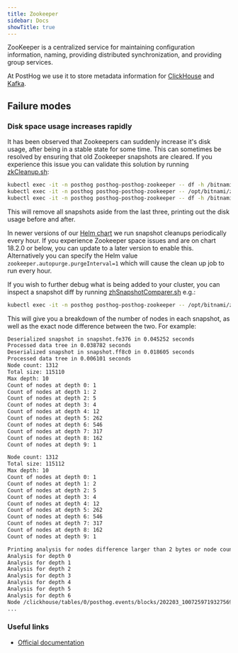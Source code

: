 ```yaml
---
title: Zookeeper
sidebar: Docs
showTitle: true
---
```


ZooKeeper is a centralized service for maintaining configuration information, naming, 
providing distributed synchronization, and providing group services.

At PostHog we use it to store metadata information for [ClickHouse](./clickhouse) 
and [Kafka](./kafka).

## Failure modes

### Disk space usage increases rapidly

It has been observed that Zookeepers can suddenly increase it's disk usage, after 
being in a stable state for some time. This can sometimes be resolved by ensuring 
that old Zookeeper snapshots are cleared. If you experience this issue you can 
validate this solution by running [zkCleanup.sh](https://github.com/apache/zookeeper/blob/master/zookeeper-docs/src/main/resources/markdown/zookeeperTools.md#zkCleanup):

```bash
kubectl exec -it -n posthog posthog-posthog-zookeeper -- df -h /bitnami/zookeeper
kubectl exec -it -n posthog posthog-posthog-zookeeper -- /opt/bitnami/zookeeper/bin/zkCleanup.sh -n 3
kubectl exec -it -n posthog posthog-posthog-zookeeper -- df -h /bitnami/zookeeper
```

This will remove all snapshots aside from the last three, printing out the disk 
usage before and after.

In newer versions of our [Helm chart](https://github.com/PostHog/charts-clickhouse) we 
run snapshot cleanups periodically every hour. If you experience Zookeeper space issues 
and are on chart 18.2.0 or below, you can update to a later version to enable this. 
Alternatively you can specify the Helm value `zookeeper.autopurge.purgeInterval=1` which 
will cause the clean up job to run every hour.

If you wish to further debug what is being added to your cluster, you can inspect 
a snapshot diff by running [zhSnapshotComparer.sh](https://github.com/apache/zookeeper/blob/master/zookeeper-docs/src/main/resources/markdown/zookeeperTools.md#zkSnapshotComparer) e.g.:

```bash
kubectl exec -it -n posthog posthog-posthog-zookeeper -- /opt/bitnami/zookeeper/bin/zkSnapshotComparer.sh -l /bitnami/zookeeper/data/version-2/snapshot.fe376 -r /bitnami/zookeeper/data/version-2/snapshot.ff8c0 -b 2 -n 1
```

This will give you a breakdown of the number of nodes in each snapshot, as well as 
the exact node difference between the two. For example:

```bash
Deserialized snapshot in snapshot.fe376 in 0.045252 seconds
Processed data tree in 0.038782 seconds
Deserialized snapshot in snapshot.ff8c0 in 0.018605 seconds
Processed data tree in 0.006101 seconds
Node count: 1312
Total size: 115110
Max depth: 10
Count of nodes at depth 0: 1
Count of nodes at depth 1: 2
Count of nodes at depth 2: 5
Count of nodes at depth 3: 4
Count of nodes at depth 4: 12
Count of nodes at depth 5: 262
Count of nodes at depth 6: 546
Count of nodes at depth 7: 317
Count of nodes at depth 8: 162
Count of nodes at depth 9: 1

Node count: 1312
Total size: 115112
Max depth: 10
Count of nodes at depth 0: 1
Count of nodes at depth 1: 2
Count of nodes at depth 2: 5
Count of nodes at depth 3: 4
Count of nodes at depth 4: 12
Count of nodes at depth 5: 262
Count of nodes at depth 6: 546
Count of nodes at depth 7: 317
Count of nodes at depth 8: 162
Count of nodes at depth 9: 1

Printing analysis for nodes difference larger than 2 bytes or node count difference larger than 1.
Analysis for depth 0
Analysis for depth 1
Analysis for depth 2
Analysis for depth 3
Analysis for depth 4
Analysis for depth 5
Analysis for depth 6
Node /clickhouse/tables/0/posthog.events/blocks/202203_10072597193275699042_5516746108958885708 found only in right tree. Descendant size: 20. Descendant count: 0
...
```

### Useful links
- [Official documentation](https://zookeeper.apache.org/doc/current/)
